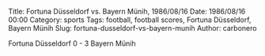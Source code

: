 Title: Fortuna Düsseldorf vs. Bayern Münih, 1986/08/16
Date: 1986/08/16 00:00
Category: sports
Tags: football, football scores, Fortuna Düsseldorf, Bayern Münih
Slug: fortuna-dusseldorf-vs-bayern-munih
Author: carbonero


Fortuna Düsseldorf 0 - 3 Bayern Münih
